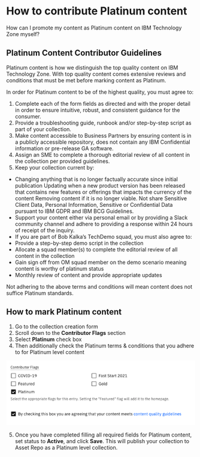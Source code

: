 # How to contribute Platinum content

How can I promote my content as Platinum content on IBM Technology Zone myself? 

## Platinum Content Contributor Guidelines

Platinum content is how we distinguish the top quality content on IBM Technology Zone. With top quality content comes extensive reviews and conditions that must be met before marking content as Platinum. 

In order for Platinum content to be of the highest quality, you must agree to:

1. Complete each of the form fields as directed and with the proper detail in order to ensure intuitive, robust, and consistent guidance for the consumer.
2.  Provide a troubleshooting guide, runbook and/or step-by-step script as part of your collection. 
3.  Make content accessible to Business Partners by ensuring content is in a publicly accessible repository, does not contain any IBM Confidential information or pre-release GA software.
4.  Assign an SME to complete a thorough editorial review of all content in the collection per provided guidelines.
5.  Keep your collection current by:
* Changing anything that is no longer factually accurate since initial publication
Updating when a new product version has been released that contains new features or offerings that impacts the currency of the content
Removing content if it is no longer viable.
Not share Sensitive Client Data, Personal Information, Sensitive or Confidential Data pursuant to IBM GDPR and IBM BCG Guidelines.
* Support your content either via personal email or by providing a Slack community channel and adhere to providing a response within 24 hours of receipt of the inquiry.
* If you are part of Bob Kalka’s TechDemo squad, you must also agree to:
* Provide a step-by-step demo script in the collection
* Allocate a squad member(s) to complete the editorial review of all content in the collection
* Gain sign off from OM squad member on the demo scenario meaning content is worthy of platinum status
* Monthly review of content and provide appropriate updates

Not adhering to the above terms and conditions will mean content does not suffice Platinum standards.


## How to mark Platinum content

1.  Go to the collection creation form
2.  Scroll down to the **Contributor Flags** section
3.  Select **Platinum** check box
4.  Then additionally check the Platinum terms & conditions that you adhere to for Platinum level content

![content-platinum-flags](https://github.com/IBM/dte-support-public/blob/main/IBM-Technology-Zone/IBM-Technology-Zone-Runbooks/Images/contributor-flags-platinum.png)

5.  Once you have completed filling all required fields for Platinum content, set status to **Active**, and click **Save**. This will publish your collection to Asset Repo as a Platinum level collection. 



